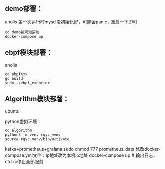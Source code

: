 
## demo部署：
anolis
第一次运行时mysql没初始化好，可能会panic，重启一下即可
```shell
cd demo被观测系统
docker-compose up
```

## ebpf模块部署：

anolis

```shell
cd ebpfXxx
go build
sudo ./ebpf_exporter
```

## Algorithm模块部署：

ubuntu

python虚拟环境：
```shell
cd algorithm
python3 -m venv rqyc_venv
source rqyc_venv/bin/activate
```

kafka+prometheus+grafana
sudo chmod 777 prometheus_data
修改docker-compose.yml文件：ip地址改为本机ip地址
docker-compose up # 输出日志，ctrl+c停止全部服务


